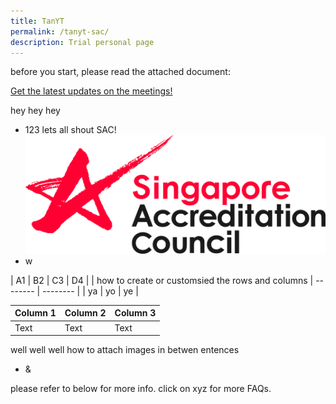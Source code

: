 ```yaml
---
title: TanYT
permalink: /tanyt-sac/
description: Trial personal page
---
```

before you start, please read the attached document:

[Get the latest updates on the meetings!](/files/schedule%20|%20ilac%20iaf%20meetings%202023.pdf)

hey hey hey 
* 123 lets all shout SAC!
![Sac sac](/images/sac%20logo%20cmyk.jpg)
* w

| A1 | B2 | C3 | D4 | 
| how to create or customsied the rows and columns | -------- | -------- |
| ya   | yo   | ye  |


| Column 1 | Column 2 | Column 3 |
| -------- | -------- | -------- |
| Text     | Text     | Text     | Text.    |





well well well
how to attach images in betwen entences
* &


please refer to below for more info. click on xyz for more FAQs.